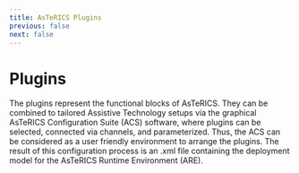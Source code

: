 ```yaml
---
title: AsTeRICS Plugins
previous: false
next: false
---
```


# Plugins

<!-- ::: tip Note
In the following sections, all the plugins available in the AsTeRICS framework will be presented. The plugins can be divided into 3 groups: sensor modules, processing modules and actuator modules.

- **Sensors** include all plugins which make physical or simulated data available to a model and other plugins of it. Examples include a digital switch interface, a bioelectrical signal sensor (e.g. EMG) a webcam or an eye tracker.
- **Processors** include mathematical transformations, feature detectors, threshold level monitors etc. which are necessary to scale or combine signals or detect interesting events in the data streams acquired from the sensors.
- **Actuators** enable assistive functionalities like mouse- or keyboard replacement, visual or acoustic feedback or direct interaction with the environment, e.g. infrared remote control, home automation or physical manipulation.
  ::: -->

The plugins represent the functional blocks of AsTeRICS. They can be combined to tailored Assistive Technology setups via the graphical AsTeRICS Configuration Suite (ACS) software, where plugins can be selected, connected via channels, and parameterized. Thus, the ACS can be considered as a user friendly environment to arrange the plugins. The result of this configuration process is an .xml file containing the deployment model for the AsTeRICS Runtime Environment (ARE).

<ClientOnly>
  <PluginsSearch/>
</ClientOnly>
